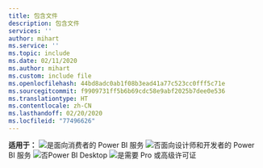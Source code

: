 ```yaml
---
title: 包含文件
description: 包含文件
services: ''
author: mihart
ms.service: ''
ms.topic: include
ms.date: 02/11/2020
ms.author: mihart
ms.custom: include file
ms.openlocfilehash: 44bd8adc0ab1f08b3ead41a77c523cc0fff5c71e
ms.sourcegitcommit: f9909731ff5b6b69cdc58e9abf2025b7dee0e536
ms.translationtype: HT
ms.contentlocale: zh-CN
ms.lasthandoff: 02/20/2020
ms.locfileid: "77496626"
---
```

<Token>**适用于：** ![是](media/yes.png)面向消费者的 Power BI 服务 ![否](media/no.png)面向设计师和开发者的 Power BI 服务 ![否](media/no.png)Power BI Desktop ![是](media/maybe.png)需要 Pro 或高级许可证</Token>